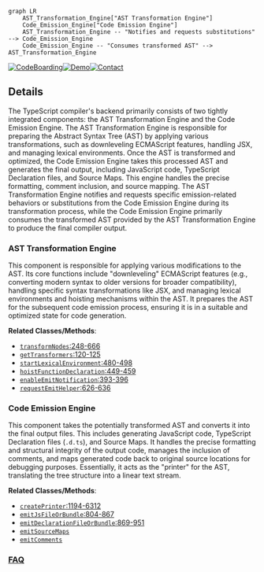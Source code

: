 ```mermaid
graph LR
    AST_Transformation_Engine["AST Transformation Engine"]
    Code_Emission_Engine["Code Emission Engine"]
    AST_Transformation_Engine -- "Notifies and requests substitutions" --> Code_Emission_Engine
    Code_Emission_Engine -- "Consumes transformed AST" --> AST_Transformation_Engine
```

[![CodeBoarding](https://img.shields.io/badge/Generated%20by-CodeBoarding-9cf?style=flat-square)](https://github.com/CodeBoarding/GeneratedOnBoardings)[![Demo](https://img.shields.io/badge/Try%20our-Demo-blue?style=flat-square)](https://www.codeboarding.org/demo)[![Contact](https://img.shields.io/badge/Contact%20us%20-%20contact@codeboarding.org-lightgrey?style=flat-square)](mailto:contact@codeboarding.org)

## Details

The TypeScript compiler's backend primarily consists of two tightly integrated components: the AST Transformation Engine and the Code Emission Engine. The AST Transformation Engine is responsible for preparing the Abstract Syntax Tree (AST) by applying various transformations, such as downleveling ECMAScript features, handling JSX, and managing lexical environments. Once the AST is transformed and optimized, the Code Emission Engine takes this processed AST and generates the final output, including JavaScript code, TypeScript Declaration files, and Source Maps. This engine handles the precise formatting, comment inclusion, and source mapping. The AST Transformation Engine notifies and requests specific emission-related behaviors or substitutions from the Code Emission Engine during its transformation process, while the Code Emission Engine primarily consumes the transformed AST provided by the AST Transformation Engine to produce the final compiler output.

### AST Transformation Engine
This component is responsible for applying various modifications to the AST. Its core functions include "downleveling" ECMAScript features (e.g., converting modern syntax to older versions for broader compatibility), handling specific syntax transformations like JSX, and managing lexical environments and hoisting mechanisms within the AST. It prepares the AST for the subsequent code emission process, ensuring it is in a suitable and optimized state for code generation.


**Related Classes/Methods**:

- <a href="https://github.com/microsoft/TypeScript/blob/main/src/compiler/transformer.ts#L248-L666" target="_blank" rel="noopener noreferrer">`transformNodes`:248-666</a>
- <a href="https://github.com/microsoft/TypeScript/blob/main/src/compiler/transformer.ts#L120-L125" target="_blank" rel="noopener noreferrer">`getTransformers`:120-125</a>
- <a href="https://github.com/microsoft/TypeScript/blob/main/src/compiler/transformer.ts#L480-L498" target="_blank" rel="noopener noreferrer">`startLexicalEnvironment`:480-498</a>
- <a href="https://github.com/microsoft/TypeScript/blob/main/src/compiler/transformer.ts#L449-L459" target="_blank" rel="noopener noreferrer">`hoistFunctionDeclaration`:449-459</a>
- <a href="https://github.com/microsoft/TypeScript/blob/main/src/compiler/transformer.ts#L393-L396" target="_blank" rel="noopener noreferrer">`enableEmitNotification`:393-396</a>
- <a href="https://github.com/microsoft/TypeScript/blob/main/src/compiler/transformer.ts#L626-L636" target="_blank" rel="noopener noreferrer">`requestEmitHelper`:626-636</a>


### Code Emission Engine
This component takes the potentially transformed AST and converts it into the final output files. This includes generating JavaScript code, TypeScript Declaration files (`.d.ts`), and Source Maps. It handles the precise formatting and structural integrity of the output code, manages the inclusion of comments, and maps generated code back to original source locations for debugging purposes. Essentially, it acts as the "printer" for the AST, translating the tree structure into a linear text stream.


**Related Classes/Methods**:

- <a href="https://github.com/microsoft/TypeScript/blob/main/src/compiler/emitter.ts#L1194-L6312" target="_blank" rel="noopener noreferrer">`createPrinter`:1194-6312</a>
- <a href="https://github.com/microsoft/TypeScript/blob/main/src/compiler/emitter.ts#L804-L867" target="_blank" rel="noopener noreferrer">`emitJsFileOrBundle`:804-867</a>
- <a href="https://github.com/microsoft/TypeScript/blob/main/src/compiler/emitter.ts#L869-L951" target="_blank" rel="noopener noreferrer">`emitDeclarationFileOrBundle`:869-951</a>
- <a href="https://github.com/microsoft/TypeScript/blob/main/src/compiler/emitter.ts" target="_blank" rel="noopener noreferrer">`emitSourceMaps`</a>
- <a href="https://github.com/microsoft/TypeScript/blob/main/src/compiler/emitter.ts" target="_blank" rel="noopener noreferrer">`emitComments`</a>




### [FAQ](https://github.com/CodeBoarding/GeneratedOnBoardings/tree/main?tab=readme-ov-file#faq)